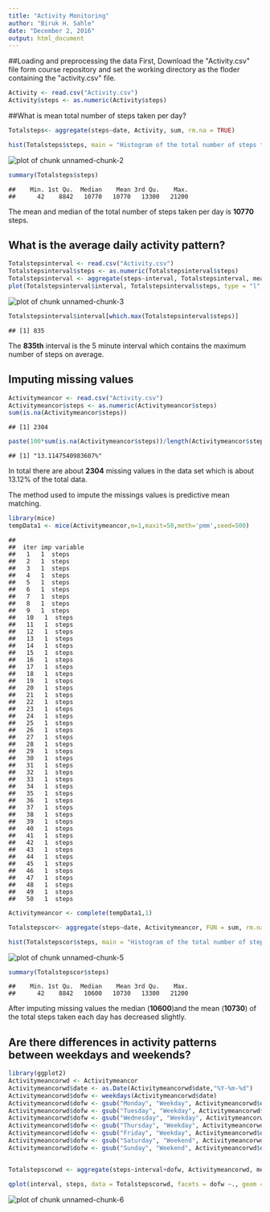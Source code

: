 ```yaml
---
title: "Activity Monitoring"
author: "Biruk H. Sahle"
date: "December 2, 2016"
output: html_document
---
```

##Loading and preprocessing the data
First, Download the "Activity.csv" file form course repository and set the working directory as the floder containing the "activity.csv" file. 


```r
Activity <- read.csv("Activity.csv")
Activity$steps <- as.numeric(Activity$steps)
```

##What is mean total number of steps taken per day?


```r
Totalsteps<- aggregate(steps~date, Activity, sum, rm.na = TRUE)

hist(Totalsteps$steps, main = "Histogram of the total number of steps taken each day", xlab = "Total number of steps per day", col = "blue")
```

![plot of chunk unnamed-chunk-2](figure/unnamed-chunk-2-1.png)

```r
summary(Totalsteps$steps)    
```

```
##    Min. 1st Qu.  Median    Mean 3rd Qu.    Max. 
##      42    8842   10770   10770   13300   21200
```

The mean and median of the total number of steps taken per day is **10770** steps. 

## What is the average daily activity pattern?


```r
Totalstepsinterval <- read.csv("Activity.csv")
Totalstepsinterval$steps <- as.numeric(Totalstepsinterval$steps)
Totalstepsinterval <- aggregate(steps~interval, Totalstepsinterval, mean, na.rm = TRUE)
plot(Totalstepsinterval$interval, Totalstepsinterval$steps, type = "l", xlab = "Interval", ylab = "Average steps")
```

![plot of chunk unnamed-chunk-3](figure/unnamed-chunk-3-1.png)

```r
Totalstepsinterval$interval[which.max(Totalstepsinterval$steps)]
```

```
## [1] 835
```

The **835th** interval is the 5 minute interval which contains the maximum number of steps on average. 

## Imputing missing values



```r
Activitymeancor <- read.csv("Activity.csv")
Activitymeancor$steps <- as.numeric(Activitymeancor$steps)
sum(is.na(Activitymeancor$steps))
```

```
## [1] 2304
```

```r
paste(100*sum(is.na(Activitymeancor$steps))/length(Activitymeancor$steps),"%",sep="")
```

```
## [1] "13.1147540983607%"
```

In total there are about **2304** missing values in the data set which is about 13.12% of the total data. 

The method used to impute the missings values is predictive mean matching. 


```r
library(mice)
tempData1 <- mice(Activitymeancor,m=1,maxit=50,meth='pmm',seed=500)
```

```
## 
##  iter imp variable
##   1   1  steps
##   2   1  steps
##   3   1  steps
##   4   1  steps
##   5   1  steps
##   6   1  steps
##   7   1  steps
##   8   1  steps
##   9   1  steps
##   10   1  steps
##   11   1  steps
##   12   1  steps
##   13   1  steps
##   14   1  steps
##   15   1  steps
##   16   1  steps
##   17   1  steps
##   18   1  steps
##   19   1  steps
##   20   1  steps
##   21   1  steps
##   22   1  steps
##   23   1  steps
##   24   1  steps
##   25   1  steps
##   26   1  steps
##   27   1  steps
##   28   1  steps
##   29   1  steps
##   30   1  steps
##   31   1  steps
##   32   1  steps
##   33   1  steps
##   34   1  steps
##   35   1  steps
##   36   1  steps
##   37   1  steps
##   38   1  steps
##   39   1  steps
##   40   1  steps
##   41   1  steps
##   42   1  steps
##   43   1  steps
##   44   1  steps
##   45   1  steps
##   46   1  steps
##   47   1  steps
##   48   1  steps
##   49   1  steps
##   50   1  steps
```

```r
Activitymeancor <- complete(tempData1,1)

Totalstepscor<- aggregate(steps~date, Activitymeancor, FUN = sum, rm.na = TRUE )

hist(Totalstepscor$steps, main = "Histogram of the total number of steps taken each day", xlab = "Total number of steps per day", col = "blue", freq = TRUE)
```

![plot of chunk unnamed-chunk-5](figure/unnamed-chunk-5-1.png)

```r
summary(Totalstepscor$steps) 
```

```
##    Min. 1st Qu.  Median    Mean 3rd Qu.    Max. 
##      42    8842   10600   10730   13300   21200
```

After imputing missing values the median (**10600**)and the mean (**10730**) of the total steps taken each day has decreased slightly. 

## Are there differences in activity patterns between weekdays and weekends?


```r
library(ggplot2)
Activitymeancorwd <- Activitymeancor
Activitymeancorwd$date <- as.Date(Activitymeancorwd$date,"%Y-%m-%d")
Activitymeancorwd$dofw <- weekdays(Activitymeancorwd$date)
Activitymeancorwd$dofw <- gsub("Monday", "Weekday", Activitymeancorwd$dofw, ignore.case = FALSE)
Activitymeancorwd$dofw <- gsub("Tuesday", "Weekday", Activitymeancorwd$dofw, ignore.case = FALSE)
Activitymeancorwd$dofw <- gsub("Wednesday", "Weekday", Activitymeancorwd$dofw, ignore.case = FALSE)
Activitymeancorwd$dofw <- gsub("Thursday", "Weekday", Activitymeancorwd$dofw, ignore.case = FALSE)
Activitymeancorwd$dofw <- gsub("Friday", "Weekday", Activitymeancorwd$dofw, ignore.case = FALSE)
Activitymeancorwd$dofw <- gsub("Saturday", "Weekend", Activitymeancorwd$dofw, ignore.case = FALSE)
Activitymeancorwd$dofw <- gsub("Sunday", "Weekend", Activitymeancorwd$dofw, ignore.case = FALSE)


Totalstepscorwd <- aggregate(steps~interval+dofw, Activitymeancorwd, mean)

qplot(interval, steps, data = Totalstepscorwd, facets = dofw ~., geom = "line", xlab = "Interval", ylab = "Average steps")
```

![plot of chunk unnamed-chunk-6](figure/unnamed-chunk-6-1.png)



